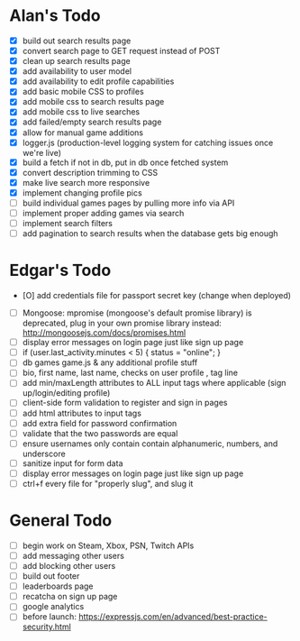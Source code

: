 # Alan's Todo
- [X] build out search results page
- [X] convert search page to GET request instead of POST
- [X] clean up search results page
- [X] add availability to user model
- [X] add availability to edit profile capabilities
- [X] add basic mobile CSS to profiles
- [X] add mobile css to search results page
- [X] add mobile css to live searches
- [X] add failed/empty search results page
- [X] allow for manual game additions
- [X] logger.js (production-level logging system for catching issues once we're live)
- [X] build a fetch if not in db, put in db once fetched system
- [X] convert description trimming to CSS
- [X] make live search more responsive
- [X] implement changing profile pics
- [ ] build individual games pages by pulling more info via API
- [ ] implement proper adding games via search
- [ ] implement search filters
- [ ] add pagination to search results when the database gets big enough

# Edgar's Todo
- [O] add credentials file for passport secret key (change when deployed)

- [ ] Mongoose: mpromise (mongoose's default promise library) is deprecated, plug in your own promise library instead: http://mongoosejs.com/docs/promises.html
- [ ] display error messages on login page just like sign up page
- [ ] if (user.last_activity.minutes < 5) { status = "online"; }
- [ ] db games game.js  & any additional profile stuff
- [ ] bio, first name, last name, checks on user profile , tag line
- [ ] add min/maxLength attributes to ALL input tags where applicable (sign up/login/editing profile)
- [ ] client-side form validation to register and sign in pages
- [ ] add html attributes to input tags
- [ ] add extra field for password confirmation
- [ ] validate that the two passwords are equal
- [ ] ensure usernames only contain contain alphanumeric, numbers, and underscore
- [ ] sanitize input for form data
- [ ] display error messages on login page just like sign up page
- [ ] ctrl+f every file for "properly slug", and slug it

# General Todo
- [ ] begin work on Steam, Xbox, PSN, Twitch APIs
- [ ] add messaging other users
- [ ] add blocking other users
- [ ] build out footer
- [ ] leaderboards page
- [ ] recatcha on sign up page
- [ ] google analytics
- [ ] before launch: https://expressjs.com/en/advanced/best-practice-security.html